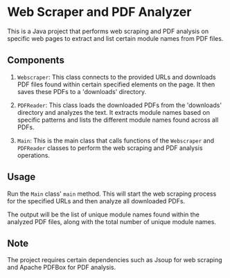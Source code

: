 # Web Scraper and PDF Analyzer

This is a Java project that performs web scraping and PDF analysis on specific web pages to extract and list certain module names from PDF files. 

## Components

1. `Webscraper`: This class connects to the provided URLs and downloads PDF files found within certain specified elements on the page. It then saves these PDFs to a 'downloads' directory.

2. `PDFReader`: This class loads the downloaded PDFs from the 'downloads' directory and analyzes the text. It extracts module names based on specific patterns and lists the different module names found across all PDFs. 

3. `Main`: This is the main class that calls functions of the `Webscraper` and `PDFReader` classes to perform the web scraping and PDF analysis operations.

## Usage

Run the `Main` class' `main` method. This will start the web scraping process for the specified URLs and then analyze all downloaded PDFs. 

The output will be the list of unique module names found within the analyzed PDF files, along with the total number of unique module names. 

## Note

The project requires certain dependencies such as Jsoup for web scraping and Apache PDFBox for PDF analysis.
